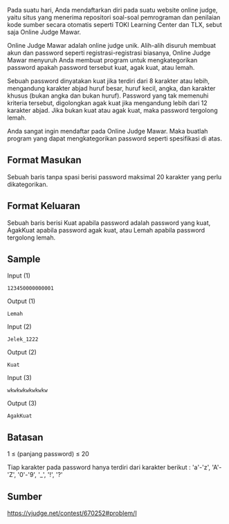 Pada suatu hari, Anda mendaftarkan diri pada suatu website online judge, yaitu situs yang menerima repositori soal-soal pemrograman dan penilaian kode sumber secara otomatis seperti TOKI Learning Center dan TLX, sebut saja Online Judge Mawar.

Online Judge Mawar adalah online judge unik. Alih-alih disuruh membuat akun dan password seperti registrasi-registrasi biasanya, Online Judge Mawar menyuruh Anda membuat program untuk mengkategorikan password apakah password tersebut kuat, agak kuat, atau lemah.

Sebuah password dinyatakan kuat jika terdiri dari 8 karakter atau lebih, mengandung karakter abjad huruf besar, huruf kecil, angka, dan karakter khusus (bukan angka dan bukan huruf). Password yang tak memenuhi kriteria tersebut, digolongkan agak kuat jika mengandung lebih dari 12 karakter abjad.  Jika bukan kuat atau agak kuat, maka password tergolong lemah.

Anda sangat ingin mendaftar pada Online Judge Mawar. Maka buatlah program yang dapat mengkategorikan password seperti spesifikasi di atas.

## Format Masukan
Sebuah baris tanpa spasi berisi password maksimal 20 karakter yang perlu dikategorikan.

## Format Keluaran
Sebuah baris berisi Kuat apabila password adalah password yang kuat, AgakKuat apabila password agak kuat, atau Lemah apabila password tergolong lemah.

## Sample
Input (1)
```
123450000000001
```
Output (1)
```
Lemah
```

Input (2)
```
Jelek_1222
```
Output (2)
```
Kuat
```

Input (3)
```
wkwkwkwkwkwkw
```
Output (3)
```
AgakKuat
```

## Batasan
1 ≤ (panjang password) ≤ 20

Tiap karakter pada password hanya terdiri dari karakter berikut : 'a'-'z', 'A'-'Z', '0'-'9', '_', '!', '?'

## Sumber 
https://vjudge.net/contest/670252#problem/I
